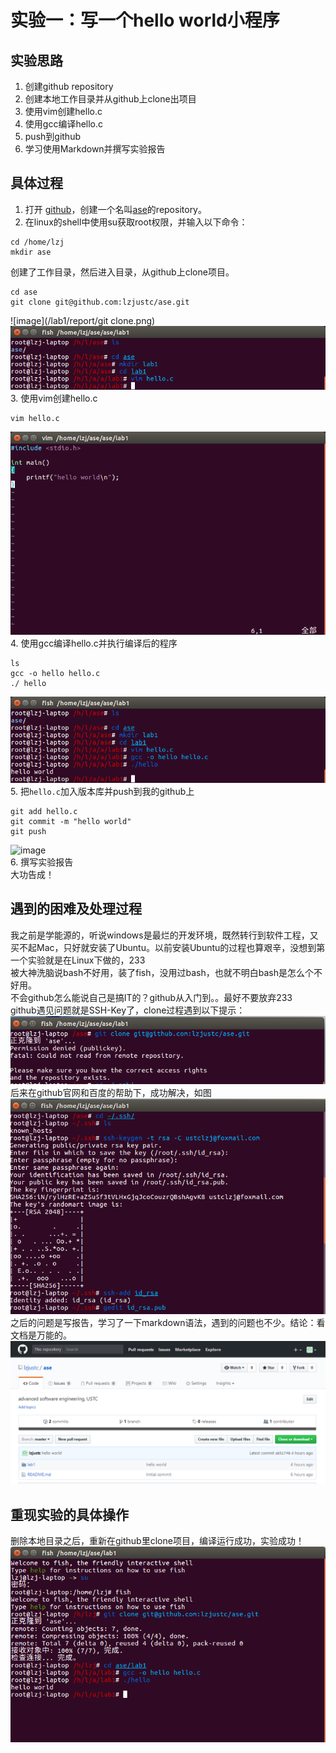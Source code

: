 # 实验一：写一个hello world小程序
## 实验思路
1. 创建github repository  
2. 创建本地工作目录并从github上clone出项目  
3. 使用vim创建hello.c  
4. 使用gcc编译hello.c  
5. push到github  
6. 学习使用Markdown并撰写实验报告

## 具体过程
1. 打开 [github](http://github.com/)，创建一个名叫[ase](https://github.com/lzjustc/ase)的repository。
2. 在linux的shell中使用su获取root权限，并输入以下命令：
``` shell
cd /home/lzj
mkdir ase
```
创建了工作目录，然后进入目录，从github上clone项目。
```shell
cd ase
git clone git@github.com:lzjustc/ase.git
```
![image](/lab1/report/git clone.png)  
![image](/lab1/report/shell1.png)
3. 使用vim创建hello.c
``` shell
vim hello.c
```
![image](/lab1/report/vim.png)
4. 使用gcc编译hello.c并执行编译后的程序
``` shell
ls
gcc -o hello hello.c
./ hello
```
![image](/lab1/report/shell2.png)
5. 把```hello.c```加入版本库并push到我的github上
``` shell
git add hello.c
git commit -m "hello world"
git push
```
![image](/git.png)  
6. 撰写实验报告  
大功告成！

## 遇到的困难及处理过程
我之前是学能源的，听说windows是最烂的开发环境，既然转行到软件工程，又买不起Mac，只好就安装了Ubuntu。以前安装Ubuntu的过程也算艰辛，没想到第一个实验就是在Linux下做的，233    
被大神洗脑说bash不好用，装了fish，没用过bash，也就不明白bash是怎么个不好用。  
不会github怎么能说自己是搞IT的？github从入门到。。最好不要放弃233  
github遇见问题就是SSH-Key了，clone过程遇到以下提示：  
![image](/lab1/report/keydenied.png)  
后来在github官网和百度的帮助下，成功解决，如图  
![image](/lab1/report/key2.png)  
之后的问题是写报告，学习了一下markdown语法，遇到的问题也不少。结论：看文档是万能的。  
![image](/lab1/report/github.png)  

## 重现实验的具体操作
删除本地目录之后，重新在github里clone项目，编译运行成功，实验成功！  
![image](/lab1/report/review.png)







